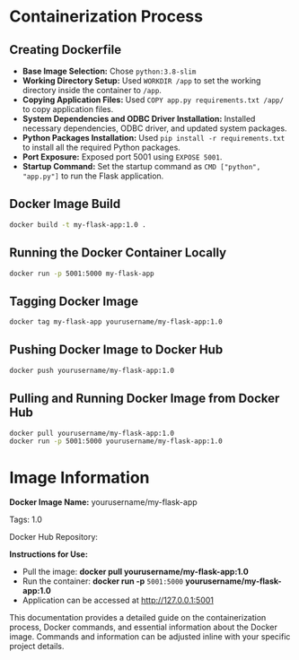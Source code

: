 # Containerization Process

## Creating Dockerfile

- **Base Image Selection:** Chose `python:3.8-slim` 
- **Working Directory Setup:** Used `WORKDIR /app` to set the working directory inside the container to `/app`.
- **Copying Application Files:** Used `COPY app.py requirements.txt /app/` to copy application files.
- **System Dependencies and ODBC Driver Installation:** Installed necessary dependencies, ODBC driver, and updated system packages.
- **Python Packages Installation:** Used `pip install -r requirements.txt` to install all the required Python packages.
- **Port Exposure:** Exposed port 5001 using `EXPOSE 5001`.
- **Startup Command:** Set the startup command as `CMD ["python", "app.py"]` to run the Flask application.

## Docker Image Build

```bash
docker build -t my-flask-app:1.0 .
```
## Running the Docker Container Locally
```bash
docker run -p 5001:5000 my-flask-app
```
## Tagging Docker Image
```bash
docker tag my-flask-app yourusername/my-flask-app:1.0
```
## Pushing Docker Image to Docker Hub
```bash
docker push yourusername/my-flask-app:1.0
```
## Pulling and Running Docker Image from Docker Hub
```bash
docker pull yourusername/my-flask-app:1.0
docker run -p 5001:5000 yourusername/my-flask-app:1.0
```
# Image Information

**Docker Image Name:** yourusername/my-flask-app

Tags: 1.0

Docker Hub Repository: 

**Instructions for Use:**

- Pull the image: **docker pull yourusername/my-flask-app:1.0**
- Run the container: **docker run -p** `5001:5000` **yourusername/my-flask-app:1.0**
- Application can be accessed at http://127.0.0.1:5001

This documentation provides a detailed guide on the containerization process, Docker commands, and essential information about the Docker image. Commands and information can be adjusted inline with your specific project details.